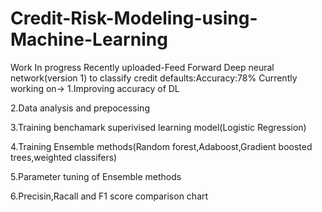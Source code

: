 # Credit-Risk-Modeling-using-Machine-Learning
Work In progress
Recently uploaded-Feed Forward Deep neural network(version 1) to classify credit defaults:Accuracy:78%
Currently working on->
1.Improving accuracy of DL

2.Data analysis and prepocessing 

3.Training benchamark superivised learning model(Logistic Regression)

4.Training Ensemble methods(Random forest,Adaboost,Gradient boosted trees,weighted classifers)

5.Parameter tuning of Ensemble methods

6.Precisin,Racall and F1 score comparison chart
